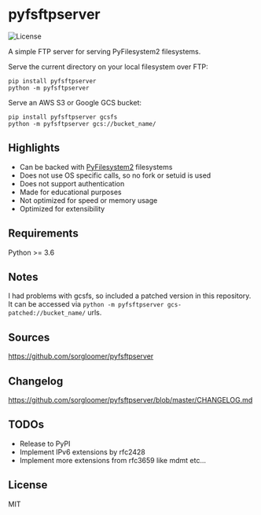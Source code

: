 pyfsftpserver
=============

![License](https://img.shields.io/badge/License-MIT-blue.svg)


A simple FTP server for serving PyFilesystem2 filesystems.

Serve the current directory on your local filesystem over FTP:

    pip install pyfsftpserver
    python -m pyfsftpserver

Serve an AWS S3 or Google GCS bucket:

    pip install pyfsftpserver gcsfs
    python -m pyfsftpserver gcs://bucket_name/


Highlights
----------

 * Can be backed with [PyFilesystem2](https://www.pyfilesystem.org/)
   filesystems
 * Does not use OS specific calls, so no fork or setuid is used
 * Does not support authentication
 * Made for educational purposes
 * Not optimized for speed or memory usage
 * Optimized for extensibility


Requirements
------------

Python >= 3.6


Notes
-----

I had problems with gcsfs, so included a patched version in this repository. It
can be accessed via `python -m pyfsftpserver gcs-patched://bucket_name/` urls.


Sources
-------

https://github.com/sorgloomer/pyfsftpserver


Changelog
-------

https://github.com/sorgloomer/pyfsftpserver/blob/master/CHANGELOG.md


TODOs
-----

 * Release to PyPI
 * Implement IPv6 extensions by rfc2428
 * Implement more extensions from rfc3659 like mdmt etc...

License
-------

MIT
